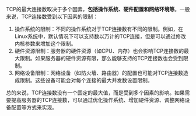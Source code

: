 TCP的最大连接数取决于多个因素，**包括操作系统、硬件配置和网络环境等**。一般来说，TCP连接数受到以下因素的限制：

1. 操作系统的限制：不同的操作系统对于TCP连接数有不同的限制。例如，在Linux系统中，默认情况下可以支持数以万计的TCP连接，但是可以通过修改内核参数来增加这个限制。
2. 硬件资源限制：服务器的硬件资源（如CPU、内存）也会影响TCP连接数的最大限制。如果服务器的硬件资源有限，那么能够支持的TCP连接数也会受到限制。
3. 网络设备限制：网络设备（如防火墙、路由器）的配置也可能对TCP连接数造成限制。这些设备可能会对每个连接的最大并发数设置限制。

总的来说，TCP连接数没有一个固定的最大值，而是受到多个因素的影响。如果需要提高服务器的TCP连接数，可以通过优化操作系统、增加硬件资源、调整网络设备配置等方式来实现。